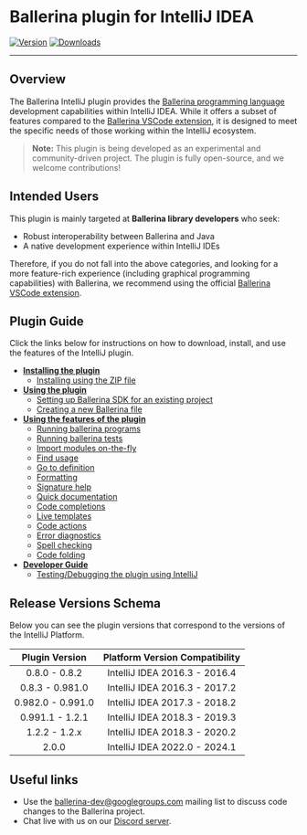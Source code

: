 
# Ballerina plugin for IntelliJ IDEA

[![Version](https://img.shields.io/jetbrains/plugin/v/9520-ballerina.svg)](https://plugins.jetbrains.com/plugin/9520-ballerina)
[![Downloads](https://img.shields.io/jetbrains/plugin/d/9520-ballerina.svg)](https://plugins.jetbrains.com/plugin/9520-ballerina)

---

## Overview
The Ballerina IntelliJ plugin provides the [Ballerina programming language](https://ballerina.io/) development capabilities within IntelliJ IDEA. While it offers a subset of features compared to the [Ballerina VSCode extension](https://marketplace.visualstudio.com/items?itemName=WSO2.ballerina), it is designed to meet the specific needs of those working within the IntelliJ ecosystem.

> **Note:** This plugin is being developed as an experimental and community-driven project. The plugin is fully open-source, and we welcome contributions!

## Intended Users

This plugin is mainly targeted at **Ballerina library developers** who seek:
- Robust interoperability between Ballerina and Java
- A native development experience within IntelliJ IDEs

Therefore, if you do not fall into the above categories, and looking for a more feature-rich experience (including graphical programming capabilities) with Ballerina, we recommend using the official [Ballerina VSCode extension](https://ballerina.io/learn/vs-code-extension/).

## Plugin Guide

Click the links below for instructions on how to download, install, and use the features of the IntelliJ plugin.

- [**Installing the plugin**](getting-started/plugin-installation/README.md#installing-the-plugin)
    - [Installing using the ZIP file](getting-started/plugin-installation/README.md#installing-using-the-zip-file)
- [**Using the plugin**](getting-started/using-the-plugin/README.md#using-the-plugin)
    - [Setting up Ballerina SDK for an existing project](getting-started/using-the-plugin/setting-up-ballerina-sdk/README.md#setting-up-ballerina-sdk)
    - [Creating a new Ballerina file](getting-started/using-the-plugin/new-ballerina-project/README.md#create-new-ballerina-files)
- [**Using the features of the plugin**](getting-started/plugin-features/README.md#plugin-features)
  - [Running ballerina programs](getting-started/plugin-features/README.md#running-ballerina-programs)
  - [Running ballerina tests](getting-started/plugin-features/README.md#running-ballerina-tests)
  - [Import modules on-the-fly](getting-started/plugin-features/README.md#import-modules-on-the-fly)
  - [Find usage](getting-started/plugin-features/README.md#find-usage)
  - [Go to definition](getting-started/plugin-features/README.md#go-to-definition)
  - [Formatting](getting-started/plugin-features/README.md#formatting)
  - [Signature help](getting-started/plugin-features/README.md#signature-help)
  - [Quick documentation](getting-started/plugin-features/README.md#quick-documentation)
  - [Code completions](getting-started/plugin-features/README.md#code-completions)
  - [Live templates](getting-started/plugin-features/README.md#live-templates)
  - [Code actions](getting-started/plugin-features/README.md#code-actions)
  - [Error diagnostics](getting-started/plugin-features/README.md#error-diagnostics)
  - [Spell checking](getting-started/plugin-features/README.md#spell-checking)
  - [Code folding](getting-started/plugin-features/README.md#code-folding)
- [**Developer Guide**](getting-started/plugin-developer-guide/README.md#plugin-developer-guide)
    - [Testing/Debugging the plugin using IntelliJ](getting-started/plugin-developer-guide/README.md#testingdebugging-the-plugin-using-intellij-idea)

## Release Versions Schema

Below you can see the plugin versions that correspond to the versions of the IntelliJ Platform.

| **Plugin Version** | **Platform Version Compatibility** |
|:------------------:|:----------------------------------:|
|   0.8.0 - 0.8.2    |   IntelliJ IDEA 2016.3 - 2016.4    |
|  0.8.3 - 0.981.0   |   IntelliJ IDEA 2016.3 - 2017.2    |
| 0.982.0 - 0.991.0  |   IntelliJ IDEA 2017.3 - 2018.2    |
|  0.991.1 - 1.2.1   |   IntelliJ IDEA 2018.3 - 2019.3    |
|   1.2.2 - 1.2.x    |   IntelliJ IDEA 2018.3 - 2020.2    |
|       2.0.0        |   IntelliJ IDEA 2022.0 - 2024.1    |

## Useful links
* Use the ballerina-dev@googlegroups.com mailing list to discuss code changes to the Ballerina project.
* Chat live with us on our [Discord server](https://discord.gg/ballerinalang).
